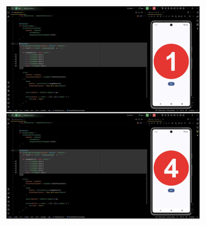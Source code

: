 <div align="center">
  <img src="./screenshot1.jpg" alt="screenshot1"/>
  <img src="./screenshot2.jpg" alt="screenshot2"/>
</div>